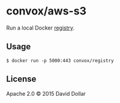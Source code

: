 # convox/aws-s3

Run a local Docker [registry](https://github.com/docker/docker-registry).

## Usage

    $ docker run -p 5000:443 convox/registry

## License

Apache 2.0 &copy; 2015 David Dollar
